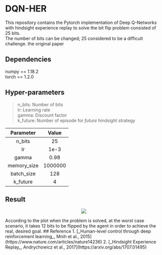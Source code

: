 # DQN-HER
This repository contains the Pytorch implementation of Deep Q-Networks with hindsight experience replay to solve the bit flip problem consisted of 25 bits.  
The number of bits can be changed; 25 considered to be a difficult challenge. the original paper 

## Dependencies
numpy == 1.18.2  
torch == 1.2.0  
## Hyper-parameters
> n_bits: Number of bits  
> lr: Learning rate  
> gamma: Discount factor  
> k_future:  Number of episode for _future_ hindsight strategy  

|  Parameter  |  Value  |
| :---------: | :-----: |
|   n_bits    |   25    |
|     lr      |  1e-3   |
|    gamma    |  0.98   |
| memory_size | 1000000 |
| batch_size  |   128   |
|  k_future   |    4    |

## Result
<p align="center">
<img src="https://user-images.githubusercontent.com/32295763/77784113-e5e6ee00-7051-11ea-9359-b6feb30a3134.png" >
</p>  
According to the plot when the problem is solved, at the worst case scenario, it takes 12 bits to be flipped by the agent in order to achieve the real, desired goal.
## Reference  
1. [_Human-level control through deep reinforcement learning_, Mnih et al., 2015](https://www.nature.com/articles/nature14236)  
2. [_Hindsight Experience Replay_, Andrychowicz et al., 2017](https://arxiv.org/abs/1707.01495)  
